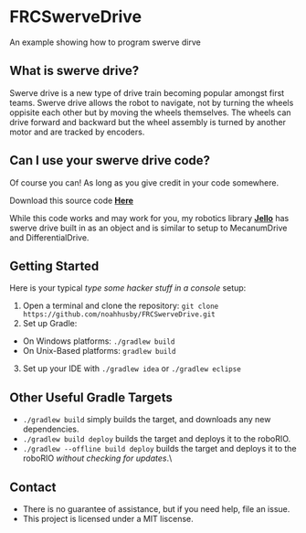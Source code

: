 # FRCSwerveDrive
An example showing how to program swerve dirve

## What is swerve drive?

Swerve drive is a new type of drive train becoming popular amongst first teams. Swerve drive allows the robot to navigate, not by turning the wheels oppisite each other but by moving the wheels themselves. The wheels can drive forward and backward but the wheel assembly is turned by another motor and are tracked by encoders.

## Can I use your swerve drive code?

Of course you can! As long as you give credit in your code somewhere. 

Download this source code <span style="color: black">[**Here**](https://github.com/noahhusby/FRCSwerveDrive/releases)</span>

While this code works and may work for you, my robotics library <span style="color: black">[**Jello**](https://github.com/noahhusby/Jello)</span> has swerve drive built in as an object and is similar to setup to MecanumDrive and DifferentialDrive.

## Getting Started

Here is your typical *type some hacker stuff in a console* setup:

1. Open a terminal and clone the repository: `git clone https://github.com/noahhusby/FRCSwerveDrive.git`
2. Set up Gradle:
  * On Windows platforms: `./gradlew build`
  * On Unix-Based platforms: `gradlew build`
3. Set up your IDE with `./gradlew idea` or `./gradlew eclipse`

## Other Useful Gradle Targets

* `./gradlew build` simply builds the target, and downloads any new dependencies.
* `./gradlew build deploy` builds the target and deploys it to the roboRIO.
* `./gradlew --offline build deploy` builds the target and deploys it to the roboRIO *without checking for updates*.\

## Contact

* There is no guarantee of assistance, but if you need help, file an issue.
* This project is licensed under a MIT liscense.
